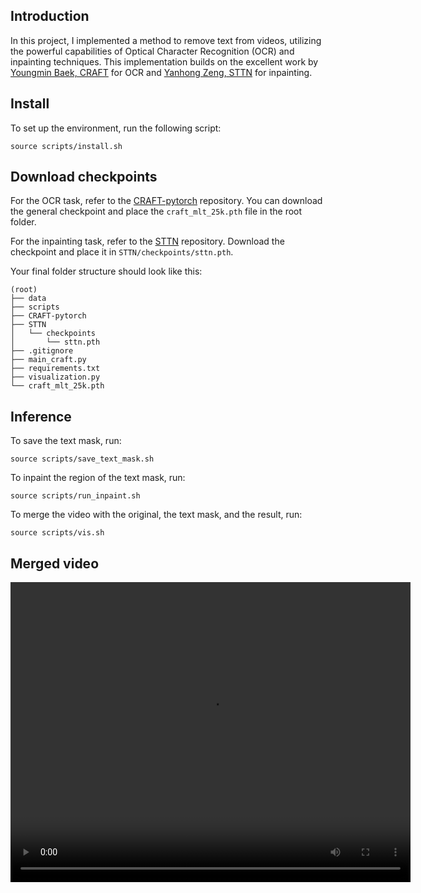 ## Introduction
In this project, I implemented a method to remove text from videos, utilizing the powerful capabilities of Optical Character Recognition (OCR) and inpainting techniques. This implementation builds on the excellent work by [Youngmin Baek, CRAFT](https://github.com/clovaai/CRAFT-pytorch) for OCR and [Yanhong Zeng, STTN](https://github.com/researchmm/STTN) for inpainting.

## Install
To set up the environment, run the following script:

```
source scripts/install.sh
```

## Download checkpoints
For the OCR task, refer to the [CRAFT-pytorch](https://github.com/clovaai/CRAFT-pytorch) repository. You can download the general checkpoint and place the `craft_mlt_25k.pth` file in the root folder.

For the inpainting task, refer to the [STTN](https://github.com/researchmm/STTN) repository. Download the checkpoint and place it in `STTN/checkpoints/sttn.pth`.

Your final folder structure should look like this:

```
(root)
├── data
├── scripts
├── CRAFT-pytorch
├── STTN
│   └── checkpoints
│       └── sttn.pth
├── .gitignore
├── main_craft.py
├── requirements.txt
├── visualization.py
└── craft_mlt_25k.pth
```

## Inference
To save the text mask, run:

```
source scripts/save_text_mask.sh
```

To inpaint the region of the text mask, run:

```
source scripts/run_inpaint.sh
```

To merge the video with the original, the text mask, and the result, run:

```
source scripts/vis.sh
```

## Merged video
<video width="640" height="480" controls>
  <source src="https://github.com/JunukCha/remove-text/blob/cf21d74bac9fe48ed647191ddd092ebaede5c1ad/data/video_1_with_subtitles_LT2RB_merged.mp4" type="video/mp4">
  Your browser does not support the video tag.
</video>
